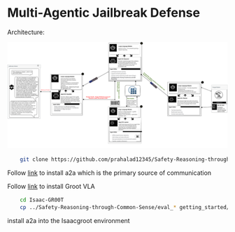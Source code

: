 # Multi-Agentic Jailbreak Defense

Architecture:

![Architecture](Image/Completearchitecture.png)

```bash
    git clone https://github.com/prahalad12345/Safety-Reasoning-through-Common-Sense.git
```

Follow [link](https://github.com/a2aproject/a2a-python) to install a2a which is the primary source of communication

Follow [link](https://github.com/NVIDIA/Isaac-GR00T) to install Groot VLA 
```bash
    cd Isaac-GR00T
    cp ../Safety-Reasoning-through-Common-Sense/eval_* getting_started/examples
```

install a2a into the Isaacgroot environment
